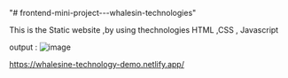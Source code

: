 "# frontend-mini-project---whalesin-technologies" 

This is the Static website ,by using thechnologies  HTML ,CSS , Javascript

output :
![image](https://user-images.githubusercontent.com/105235204/198010729-6b65e703-304a-4774-a68c-4fe1d3c5285a.png)


https://whalesine-technology-demo.netlify.app/
